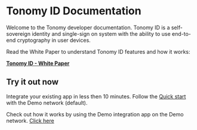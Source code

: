 # Tonomy ID Documentation

Welcome to the Tonomy developer documentation. Tonomy ID is a self-sovereign identity and single-sign on system with the ability to use end-to-end cryptography in user devices.

Read the White Paper to understand Tonomy ID features and how it works:

[**Tonomy ID - White Paper**](https://www.canva.com/design/DAFnktNOWKU/Ps1zXw3XICaEMiB0R4Ghkg/view)

## Try it out now

Integrate your existing app in less then 10 minutes. Follow the [Quick start](/start/start) with the Demo network (default).

Check out how it works by using the Demo integration app on the Demo network. <a href="https://demo.demo.tonomy.foundation" target="_blank">Click here</a>
